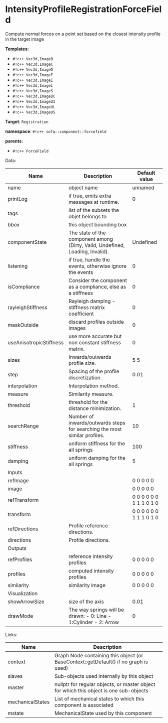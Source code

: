 # IntensityProfileRegistrationForceField

Compute normal forces on a point set based on the closest intensity profile in the target image


__Templates__:

- `#!c++ Vec3d,ImageB`
- `#!c++ Vec3d,ImageC`
- `#!c++ Vec3d,ImageD`
- `#!c++ Vec3d,ImageF`
- `#!c++ Vec3d,ImageI`
- `#!c++ Vec3d,ImageL`
- `#!c++ Vec3d,ImageS`
- `#!c++ Vec3d,ImageUC`
- `#!c++ Vec3d,ImageUI`
- `#!c++ Vec3d,ImageUL`
- `#!c++ Vec3d,ImageUS`

__Target__: `Registration`

__namespace__: `#!c++ sofa::component::forcefield`

__parents__: 

- `#!c++ ForceField`

Data: 

<table>
<thead>
    <tr>
        <th>Name</th>
        <th>Description</th>
        <th>Default value</th>
    </tr>
</thead>
<tbody>
	<tr>
		<td>name</td>
		<td>
object name
</td>
		<td>unnamed</td>
	</tr>
	<tr>
		<td>printLog</td>
		<td>
if true, emits extra messages at runtime.
</td>
		<td>0</td>
	</tr>
	<tr>
		<td>tags</td>
		<td>
list of the subsets the objet belongs to
</td>
		<td></td>
	</tr>
	<tr>
		<td>bbox</td>
		<td>
this object bounding box
</td>
		<td></td>
	</tr>
	<tr>
		<td>componentState</td>
		<td>
The state of the component among (Dirty, Valid, Undefined, Loading, Invalid).
</td>
		<td>Undefined</td>
	</tr>
	<tr>
		<td>listening</td>
		<td>
if true, handle the events, otherwise ignore the events
</td>
		<td>0</td>
	</tr>
	<tr>
		<td>isCompliance</td>
		<td>
Consider the component as a compliance, else as a stiffness
</td>
		<td>0</td>
	</tr>
	<tr>
		<td>rayleighStiffness</td>
		<td>
Rayleigh damping - stiffness matrix coefficient
</td>
		<td>0</td>
	</tr>
	<tr>
		<td>maskOutside</td>
		<td>
discard profiles outside images
</td>
		<td>0</td>
	</tr>
	<tr>
		<td>useAnisotropicStiffness</td>
		<td>
use more accurate but non constant stiffness matrix.
</td>
		<td>0</td>
	</tr>
	<tr>
		<td>sizes</td>
		<td>
Inwards/outwards profile size.
</td>
		<td>5 5</td>
	</tr>
	<tr>
		<td>step</td>
		<td>
Spacing of the profile discretization.
</td>
		<td>0.01</td>
	</tr>
	<tr>
		<td>interpolation</td>
		<td>
Interpolation method.
</td>
		<td></td>
	</tr>
	<tr>
		<td>measure</td>
		<td>
Similarity measure.
</td>
		<td></td>
	</tr>
	<tr>
		<td>threshold</td>
		<td>
threshold for the distance minimization.
</td>
		<td>1</td>
	</tr>
	<tr>
		<td>searchRange</td>
		<td>
Number of inwards/outwards steps for searching the most similar profiles.
</td>
		<td>10</td>
	</tr>
	<tr>
		<td>stiffness</td>
		<td>
uniform stiffness for the all springs
</td>
		<td>100</td>
	</tr>
	<tr>
		<td>damping</td>
		<td>
uniform damping for the all springs
</td>
		<td>5</td>
	</tr>
	<tr>
		<td colspan="3">Inputs</td>
	</tr>
	<tr>
		<td>refImage</td>
		<td>

</td>
		<td>0 0 0 0 0</td>
	</tr>
	<tr>
		<td>image</td>
		<td>

</td>
		<td>0 0 0 0 0</td>
	</tr>
	<tr>
		<td>refTransform</td>
		<td>

</td>
		<td>0 0 0 0 0 0 1 1 1 0 1 0</td>
	</tr>
	<tr>
		<td>transform</td>
		<td>

</td>
		<td>0 0 0 0 0 0 1 1 1 0 1 0</td>
	</tr>
	<tr>
		<td>refDirections</td>
		<td>
Profile reference directions.
</td>
		<td></td>
	</tr>
	<tr>
		<td>directions</td>
		<td>
Profile directions.
</td>
		<td></td>
	</tr>
	<tr>
		<td colspan="3">Outputs</td>
	</tr>
	<tr>
		<td>refProfiles</td>
		<td>
reference intensity profiles
</td>
		<td>0 0 0 0 0</td>
	</tr>
	<tr>
		<td>profiles</td>
		<td>
computed intensity profiles
</td>
		<td>0 0 0 0 0</td>
	</tr>
	<tr>
		<td>similarity</td>
		<td>
similarity image
</td>
		<td>0 0 0 0 0</td>
	</tr>
	<tr>
		<td colspan="3">Visualization</td>
	</tr>
	<tr>
		<td>showArrowSize</td>
		<td>
size of the axis
</td>
		<td>0.01</td>
	</tr>
	<tr>
		<td>drawMode</td>
		<td>
The way springs will be drawn:
- 0: Line
- 1:Cylinder
- 2: Arrow
</td>
		<td>0</td>
	</tr>

</tbody>
</table>

Links: 

| Name | Description |
| ---- | ----------- |
|context|Graph Node containing this object (or BaseContext::getDefault() if no graph is used)|
|slaves|Sub-objects used internally by this object|
|master|nullptr for regular objects, or master object for which this object is one sub-objects|
|mechanicalStates|List of mechanical states to which this component is associated|
|mstate|MechanicalState used by this component|



